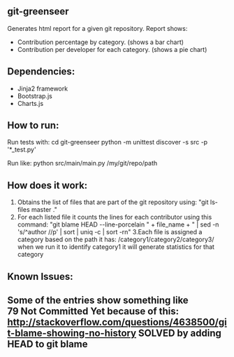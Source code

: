 git-greenseer
------------------
Generates html report for a given git repository. Report shows:
- Contribution percentage by category. (shows a bar chart)
- Contribution per developer for each category. (shows a pie chart)

Dependencies:
-------------------
- Jinja2 framework
- Bootstrap.js
- Charts.js

How to run:
-------------------
Run tests with:
cd git-greenseer
python -m unittest discover -s src -p '*_test.py'

Run like:
python src/main/main.py /my/git/repo/path


How does it work:
----------------------
1. Obtains the list of files that are part of the git repository using: 
"git ls-files master ."
2. For each listed file it counts the lines for each contributor using this command:
"git blame HEAD --line-porcelain " + file_name + " | sed -n 's/^author //p' | sort | uniq -c | sort -rn"
3.Each file is assigned a category based on the path it has:
/category1/category2/category3/ when we run it to identify category1 it will generate statistics for that category

Known Issues:
------------
Some of the entries show something like  
79 Not Committed Yet
because of this:
http://stackoverflow.com/questions/4638500/git-blame-showing-no-history
SOLVED by adding HEAD to git blame
----------